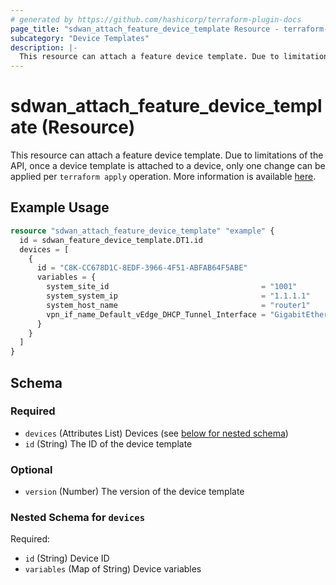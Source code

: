 ```yaml
---
# generated by https://github.com/hashicorp/terraform-plugin-docs
page_title: "sdwan_attach_feature_device_template Resource - terraform-provider-sdwan"
subcategory: "Device Templates"
description: |-
  This resource can attach a feature device template. Due to limitations of the API, once a device template is attached to a device, only one change can be applied per terraform apply operation. More information is available here https://registry.terraform.io/providers/CiscoDevNet/sdwan/latest/docs/guides/updating_templates.
---
```


# sdwan_attach_feature_device_template (Resource)

This resource can attach a feature device template. Due to limitations of the API, once a device template is attached to a device, only one change can be applied per `terraform apply` operation. More information is available [here](https://registry.terraform.io/providers/CiscoDevNet/sdwan/latest/docs/guides/updating_templates).

## Example Usage

```terraform
resource "sdwan_attach_feature_device_template" "example" {
  id = sdwan_feature_device_template.DT1.id
  devices = [
    {
      id = "C8K-CC678D1C-8EDF-3966-4F51-ABFAB64F5ABE"
      variables = {
        system_site_id                                  = "1001"
        system_system_ip                                = "1.1.1.1"
        system_host_name                                = "router1"
        vpn_if_name_Default_vEdge_DHCP_Tunnel_Interface = "GigabitEthernet1"
      }
    }
  ]
}
```

<!-- schema generated by tfplugindocs -->
## Schema

### Required

- `devices` (Attributes List) Devices (see [below for nested schema](#nestedatt--devices))
- `id` (String) The ID of the device template

### Optional

- `version` (Number) The version of the device template

<a id="nestedatt--devices"></a>
### Nested Schema for `devices`

Required:

- `id` (String) Device ID
- `variables` (Map of String) Device variables
